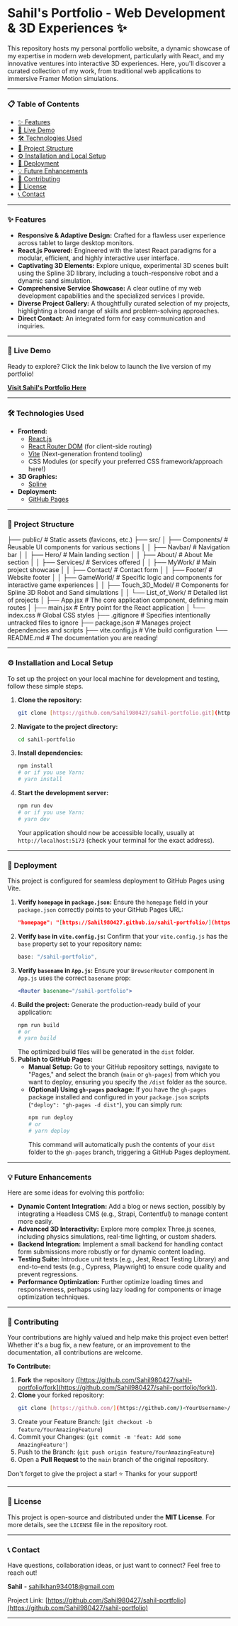 # Sahil's Portfolio - Web Development & 3D Experiences ✨

This repository hosts my personal portfolio website, a dynamic showcase of my expertise in modern web development, particularly with React, and my innovative ventures into interactive 3D experiences. Here, you'll discover a curated collection of my work, from traditional web applications to immersive Framer Motion simulations.

---

### 📋 Table of Contents

* [✨ Features](#-features)
* [🚀 Live Demo](#-live-demo)
* [🛠️ Technologies Used](#%EF%B8%8F-technologies-used)
* [📁 Project Structure](#-project-structure)
* [⚙️ Installation and Local Setup](#%EF%B8%8F-installation-and-local-setup)
* [🚢 Deployment](#-deployment)
* [💡 Future Enhancements](#-future-enhancements)
* [🤝 Contributing](#-contributing)
* [📄 License](#-license)
* [📞 Contact](#-contact)

---

### ✨ Features

* **Responsive & Adaptive Design:** Crafted for a flawless user experience across tablet to large desktop monitors.
* **React.js Powered:** Engineered with the latest React paradigms for a modular, efficient, and highly interactive user interface.
* **Captivating 3D Elements:** Explore unique, experimental 3D scenes built using the Spline 3D library, including a touch-responsive robot and a dynamic sand simulation.
* **Comprehensive Service Showcase:** A clear outline of my web development capabilities and the specialized services I provide.
* **Diverse Project Gallery:** A thoughtfully curated selection of my projects, highlighting a broad range of skills and problem-solving approaches.
* **Direct Contact:** An integrated form for easy communication and inquiries.

---

### 🚀 Live Demo

Ready to explore? Click the link below to launch the live version of my portfolio!

[**Visit Sahil's Portfolio Here**](https://Sahil980427.github.io/sahil-portfolio/)

---

### 🛠️ Technologies Used

* **Frontend:**
    * [React.js](https://react.dev/)
    * [React Router DOM](https://reactrouter.com/en/main) (for client-side routing)
    * [Vite](https://vitejs.dev/) (Next-generation frontend tooling)
    * CSS Modules  (or specify your preferred CSS framework/approach here!)
* **3D Graphics:**
    * [Spline](https://spline.design/)
* **Deployment:**
    * [GitHub Pages](https://pages.github.com/)

---

### 📁 Project Structure


├── public/                 # Static assets (favicons, etc.)
├── src/
│   ├── Components/         # Reusable UI components for various sections
│   │   ├── Navbar/         # Navigation bar
│   │   ├── Hero/           # Main landing section
│   │   ├── About/          # About Me section
│   │   ├── Services/       # Services offered
│   │   ├── MyWork/         # Main project showcase
│   │   ├── Contact/        # Contact form
│   │   ├── Footer/         # Website footer
│   │   ├── GameWorld/        # Specific logic and components for interactive game experiences
│   │   ├── Touch_3D_Model/   # Components for Spline 3D Robot and Sand simulations
│   │   └── List_of_Work/     # Detailed list of projects
│   ├── App.jsx             # The core application component, defining main routes
│   ├── main.jsx            # Entry point for the React application
│   └── index.css           # Global CSS styles
├── .gitignore              # Specifies intentionally untracked files to ignore
├── package.json            # Manages project dependencies and scripts
├── vite.config.js          # Vite build configuration
└── README.md               # The documentation you are reading!


---

### ⚙️ Installation and Local Setup

To set up the project on your local machine for development and testing, follow these simple steps.

1.  **Clone the repository:**
    ```bash
    git clone [https://github.com/Sahil980427/sahil-portfolio.git](https://github.com/Sahil980427/sahil-portfolio.git)
    ```
2.  **Navigate to the project directory:**
    ```bash
    cd sahil-portfolio
    ```
3.  **Install dependencies:**
    ```bash
    npm install
    # or if you use Yarn:
    # yarn install
    ```
4.  **Start the development server:**
    ```bash
    npm run dev
    # or if you use Yarn:
    # yarn dev
    ```
    Your application should now be accessible locally, usually at `http://localhost:5173` (check your terminal for the exact address).

---

### 🚢 Deployment

This project is configured for seamless deployment to GitHub Pages using Vite.

1.  **Verify `homepage` in `package.json`:**
    Ensure the `homepage` field in your `package.json` correctly points to your GitHub Pages URL:
    ```json
    "homepage": "[https://Sahil980427.github.io/sahil-portfolio/](https://Sahil980427.github.io/sahil-portfolio/)",
    ```
2.  **Verify `base` in `vite.config.js`:**
    Confirm that your `vite.config.js` has the `base` property set to your repository name:
    ```javascript
    base: "/sahil-portfolio",
    ```
3.  **Verify `basename` in `App.js`:**
    Ensure your `BrowserRouter` component in `App.js` uses the correct `basename` prop:
    ```jsx
    <Router basename="/sahil-portfolio">
    ```
4.  **Build the project:**
    Generate the production-ready build of your application:
    ```bash
    npm run build
    # or
    # yarn build
    ```
    The optimized build files will be generated in the `dist` folder.
5.  **Publish to GitHub Pages:**
    * **Manual Setup:** Go to your GitHub repository settings, navigate to "Pages," and select the branch (`main` or `gh-pages`) from which you want to deploy, ensuring you specify the `/dist` folder as the source.
    * **(Optional) Using `gh-pages` package:** If you have the `gh-pages` package installed and configured in your `package.json` scripts (`"deploy": "gh-pages -d dist"`), you can simply run:
        ```bash
        npm run deploy
        # or
        # yarn deploy
        ```
        This command will automatically push the contents of your `dist` folder to the `gh-pages` branch, triggering a GitHub Pages deployment.

---

### 💡 Future Enhancements

Here are some ideas for evolving this portfolio:

* **Dynamic Content Integration:** Add a blog or news section, possibly by integrating a Headless CMS (e.g., Strapi, Contentful) to manage content more easily.
* **Advanced 3D Interactivity:** Explore more complex Three.js scenes, including physics simulations, real-time lighting, or custom shaders.
* **Backend Integration:** Implement a small backend for handling contact form submissions more robustly or for dynamic content loading.
* **Testing Suite:** Introduce unit tests (e.g., Jest, React Testing Library) and end-to-end tests (e.g., Cypress, Playwright) to ensure code quality and prevent regressions.
* **Performance Optimization:** Further optimize loading times and responsiveness, perhaps using lazy loading for components or image optimization techniques.

---

### 🤝 Contributing

Your contributions are highly valued and help make this project even better! Whether it's a bug fix, a new feature, or an improvement to the documentation, all contributions are welcome.

**To Contribute:**

1.  **Fork** the repository ([https://github.com/Sahil980427/sahil-portfolio/fork](https://github.com/Sahil980427/sahil-portfolio/fork)).
2.  **Clone** your forked repository:
    ```bash
    git clone [https://github.com/](https://github.com/)<YourUsername>/sahil-portfolio.git
    ```
3.  Create your Feature Branch: (`git checkout -b feature/YourAmazingFeature`)
4.  Commit your Changes: (`git commit -m 'feat: Add some AmazingFeature'`)
5.  Push to the Branch: (`git push origin feature/YourAmazingFeature`)
6.  Open a **Pull Request** to the `main` branch of the original repository.

Don't forget to give the project a star! ⭐ Thanks for your support!

---

### 📄 License

This project is open-source and distributed under the **MIT License**. For more details, see the `LICENSE` file in the repository root.

---

### 📞 Contact

Have questions, collaboration ideas, or just want to connect? Feel free to reach out!

**Sahil** - sahilkhan934018@gmail.com

Project Link: [https://github.com/Sahil980427/sahil-portfolio](https://github.com/Sahil980427/sahil-portfolio)

---
